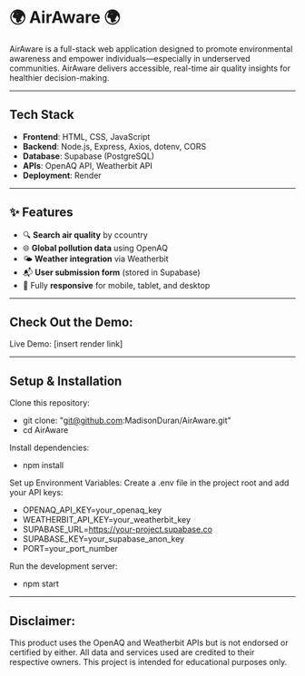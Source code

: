 # 🌍 AirAware 🌍 

AirAware is a full-stack web application designed to promote environmental awareness and empower individuals—especially in underserved communities. AirAware delivers accessible, real-time air quality insights for healthier decision-making.

---

## Tech Stack
- **Frontend**: HTML, CSS, JavaScript
- **Backend**: Node.js, Express, Axios, dotenv, CORS
- **Database**: Supabase (PostgreSQL)
- **APIs**: OpenAQ API, Weatherbit API
- **Deployment**: Render

---

## ✨ Features

- 🔍 **Search air quality** by ccountry
- 🌐 **Global pollution data** using OpenAQ
- 🌤️ **Weather integration** via Weatherbit
- 📬 **User submission form** (stored in Supabase)
- 📱 Fully **responsive** for mobile, tablet, and desktop

---
## Check Out the Demo:
Live Demo: [insert render link]

---
## Setup & Installation
Clone this repository:
- git clone: "git@github.com:MadisonDuran/AirAware.git"
- cd AirAware

Install dependencies:
- npm install

Set up Environment Variables:
Create a .env file in the project root and add your API keys:
- OPENAQ_API_KEY=your_openaq_key
- WEATHERBIT_API_KEY=your_weatherbit_key
- SUPABASE_URL=https://your-project.supabase.co
- SUPABASE_KEY=your_supabase_anon_key
- PORT=your_port_number

Run the development server:
- npm start

---
## Disclaimer:
This product uses the OpenAQ and Weatherbit APIs but is not endorsed or certified by either. All data and services used are credited to their respective owners. This project is intended for educational purposes only.